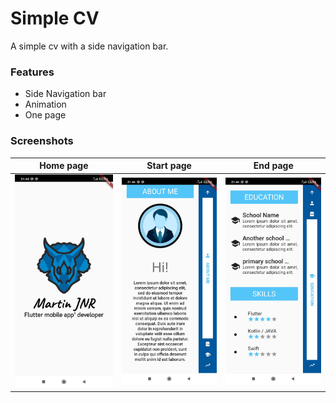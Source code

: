 # Simple CV

A simple cv with a side navigation bar.

### Features

* Side Navigation bar
* Animation
* One page

### Screenshots

<table>
  <thead>
    <tr>
        <th>Home page</th>
        <th>Start page</th>
        <th>End page</th>
    </tr>
  </thead>
  <tbody>
    <tr>
        <td>
            <img src="assets/screenshot_home.jpg" alt="Home Page" />
        </td>
        <td>
            <img src="assets/screenshot_start.jpg" alt="Question example" />
        </td>
        <td>
            <img src="assets/screenshot_end.jpg" alt="Answer example" />
        </td>
    </tr>
  </tbody>
</table>
